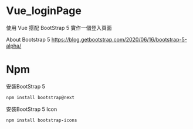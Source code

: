 # Vue_loginPage
使用 Vue 搭配 BootStrap 5 實作一個登入頁面

About Bootstrap 5
https://blog.getbootstrap.com/2020/06/16/bootstrap-5-alpha/

# Npm

安裝BootStrap 5
```
npm install bootstrap@next
```
安裝BootStrap 5 Icon
```
npm install bootstrap-icons
```

